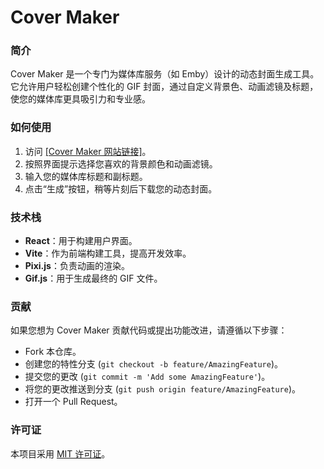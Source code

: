 # Cover Maker

### 简介
Cover Maker 是一个专门为媒体库服务（如 Emby）设计的动态封面生成工具。它允许用户轻松创建个性化的 GIF 封面，通过自定义背景色、动画滤镜及标题，使您的媒体库更具吸引力和专业感。

### 如何使用
1. 访问 [[Cover Maker 网站链接]](https://page.zkl2333.com/cover-maker/)。
2. 按照界面提示选择您喜欢的背景颜色和动画滤镜。
3. 输入您的媒体库标题和副标题。
4. 点击“生成”按钮，稍等片刻后下载您的动态封面。

### 技术栈
- **React**：用于构建用户界面。
- **Vite**：作为前端构建工具，提高开发效率。
- **Pixi.js**：负责动画的渲染。
- **Gif.js**：用于生成最终的 GIF 文件。

### 贡献
如果您想为 Cover Maker 贡献代码或提出功能改进，请遵循以下步骤：
- Fork 本仓库。
- 创建您的特性分支 (`git checkout -b feature/AmazingFeature`)。
- 提交您的更改 (`git commit -m 'Add some AmazingFeature'`)。
- 将您的更改推送到分支 (`git push origin feature/AmazingFeature`)。
- 打开一个 Pull Request。

### 许可证
本项目采用 [MIT 许可证](LICENSE)。
